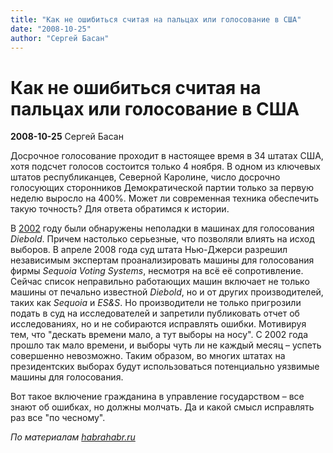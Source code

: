 ```yaml
---
title: "Как не ошибиться считая на пальцах или голосование в США"
date: "2008-10-25"
author: "Сергей Басан"
---
```


# Как не ошибиться считая на пальцах или голосование в США

**2008-10-25** Сергей Басан

Досрочное голосование проходит в настоящее время в 34 штатах США, хотя подсчет голосов состоится только 4 ноября. В одном из ключевых штатов республиканцев, Северной Каролине, число досрочно голосующих сторонников Демократической партии только за первую неделю выросло на 400%. Может ли современная техника обеспечить такую точность? Для ответа обратимся к истории.

В [2002](http://www.computerra.ru/features/295616) году были обнаружены неполадки в машинах для голосования *Diebold*. Причем настолько серьезные, что позволяли влиять на исход выборов. В апреле 2008 года суд штата Нью-Джерси разрешил независимым экспертам проанализировать машины для голосования фирмы *Sequoia Voting Systems*, несмотря на всё её сопротивление. Сейчас список неправильно работающих машин включает не только машины от печально известной *Diebold*, но и от других производителей, таких как *Sequoia* и *ES&S*. Но производители не только пригрозили подать в суд на исследователей и запретили публиковать отчет об исследованиях, но и не собираются исправлять ошибки. Мотивируя тем, что "дескать времени мало, а тут выборы на носу". С 2002 года прошло так мало времени, и выборы чуть ли не каждый месяц – успеть совершенно невозможно. Таким образом, во многих штатах на президентских выборах будут использоваться потенциально уязвимые машины для голосования.

Вот такое включение гражданина в управление государством – все знают об ошибках, но должны молчать. Да и какой смысл исправлять раз все "по чесному".

*По материалам [habrahabr.ru](http://habrahabr.ru/)*